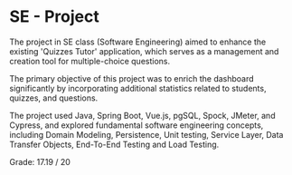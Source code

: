 # SE - Project

The project in SE class (Software Engineering) aimed to enhance the existing 'Quizzes Tutor' application, which serves as a management and creation tool for multiple-choice questions.

The primary objective of this project was to enrich the dashboard significantly by incorporating additional statistics related to students, quizzes, and questions.

The project used Java, Spring Boot, Vue.js, pgSQL, Spock, JMeter, and Cypress, and explored fundamental software engineering concepts, including Domain Modeling, Persistence, Unit testing, Service Layer, Data Transfer Objects, End-To-End Testing and Load Testing.

Grade: 17.19 / 20